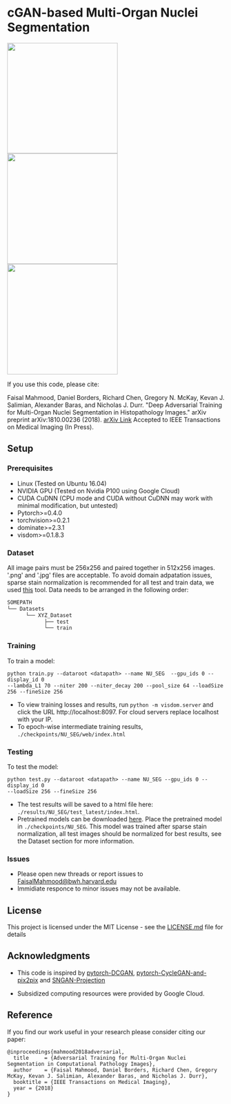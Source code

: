 # cGAN-based Multi-Organ Nuclei Segmentation


<img src="https://github.com/faisalml/NucleiSegmentation/blob/master/imgs/6.gif" width="256"/>    <img src="https://github.com/faisalml/NucleiSegmentation/blob/master/imgs/7.gif" width="256"/>   <img src="https://github.com/faisalml/NucleiSegmentation/blob/master/imgs/8.gif" width="256"/> 


If you use this code, please cite:

Faisal Mahmood, Daniel Borders, Richard Chen, Gregory N. McKay, Kevan J. Salimian, Alexander Baras, and Nicholas J. Durr. "Deep Adversarial Training for Multi-Organ Nuclei Segmentation in Histopathology Images." arXiv preprint arXiv:1810.00236 (2018). [arXiv Link](https://arxiv.org/abs/1810.00236) Accepted to IEEE Transactions on Medical Imaging (In Press).
 
## Setup

### Prerequisites

- Linux (Tested on Ubuntu 16.04)
- NVIDIA GPU (Tested on Nvidia P100 using Google Cloud)
- CUDA CuDNN (CPU mode and CUDA without CuDNN may work with minimal modification, but untested)
- Pytorch>=0.4.0
- torchvision>=0.2.1
- dominate>=2.3.1
- visdom>=0.1.8.3

### Dataset

All image pairs must be 256x256 and paired together in 512x256 images. '.png' and '.jpg' files are acceptable. 
To avoid domain adpatation issues, sparse stain normalization is recommended for all test and train data, we used [this](https://github.com/abhishekvahadane/CodeRelease_ColorNormalization) tool.
Data needs to be arranged in the following order:

```bash
SOMEPATH 
└── Datasets 
      └── XYZ_Dataset 
            ├── test
            └── train
```

### Training

To train a model:
```
python train.py --dataroot <datapath> --name NU_SEG  --gpu_ids 0 --display_id 0 
--lambda_L1 70 --niter 200 --niter_decay 200 --pool_size 64 --loadSize 256 --fineSize 256
```
- To view training losses and results, run `python -m visdom.server` and click the URL http://localhost:8097. For cloud servers replace localhost with your IP. 
- To epoch-wise intermediate training results, `./checkpoints/NU_SEG/web/index.html`

### Testing

To test the model:
```
python test.py --dataroot <datapath> --name NU_SEG --gpu_ids 0 --display_id 0 
--loadSize 256 --fineSize 256
```
- The test results will be saved to a html file here: `./results/NU_SEG/test_latest/index.html`.
- Pretrained models can be downloaded [here](https://www.dropbox.com/sh/r8kej7ys9dwq2hw/AAC9H6F-0OhMSKi_Y1DX_Zv1a?dl=0). Place the pretrained model in `./checkpoints/NU_SEG`. This model was trained after sparse stain normalization, all test images should be normalized for best results, see the Dataset section for more information. 

### Issues

- Please open new threads or report issues to FaisalMahmood@bwh.harvard.edu 
- Immidiate responce to minor issues may not be available.

## License
This project is licensed under the MIT License - see the [LICENSE.md](LICENSE.md) file for details

## Acknowledgments
- This code is inspired by [pytorch-DCGAN](https://github.com/pytorch/examples/tree/master/dcgan), [pytorch-CycleGAN-and-pix2pix](https://github.com/junyanz/pytorch-CycleGAN-and-pix2pix) and [SNGAN-Projection](https://github.com/pfnet-research/sngan_projection)
* Subsidized computing resources were provided by Google Cloud.

## Reference
If you find our work useful in your research please consider citing our paper:
```
@inproceedings{mahmood2018adversarial,
  title     = {Adversarial Training for Multi-Organ Nuclei Segmentation in Computational Pathology Images},
  author    = {Faisal Mahmood, Daniel Borders, Richard Chen, Gregory McKay, Kevan J. Salimian, Alexander Baras, and Nicholas J. Durr},
  booktitle = {IEEE Transactions on Medical Imaging},
  year = {2018}
}
```
